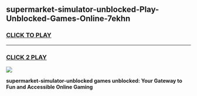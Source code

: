 
## supermarket-simulator-unblocked-Play-Unblocked-Games-Online-7ekhn
<h3>
<a href="https://premium76.site?title=supermarket-simulator-unblocked&ref=25A">CLICK TO PLAY</a></h3>
<hr>

<h3>
<a href="https://premium76.site?title=supermarket-simulator-unblocked&ref=25A">CLICK 2 PLAY</a>
  
</h3>

<a href="https://premium76.site?title=supermarket-simulator-unblocked&ref=25A"><img src="https://clearcache.store/games.png"></a>


**supermarket-simulator-unblocked games unblocked: Your Gateway to Fun and Accessible Online Gaming**
